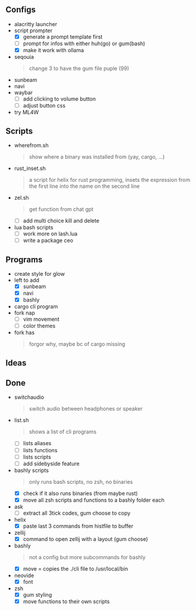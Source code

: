 ## Configs

- alacritty launcher
- script prompter
    * [x] generate a prompt template first
    * [ ] prompt for infos with either huh(go) or gum(bash)
    * [x] make it work with ollama
- seqouia
    > change 3 to have the gum file puple (99)
- sunbeam
- navi
- waybar
    * [ ] add clicking to volume button
    * [ ] adjust button css
- try ML4W

## Scripts

- wherefrom.sh
    > show where a binary was installed from (yay, cargo, ...)
- rust_inset.sh
    > a script for helix for rust programming, insets the expression from the first line into the name on the second line
- zel.sh
    > get function from chat gpt
    * [ ] add multi choice kill and delete
- lua bash scripts
    * [ ] work more on lash.lua
    * [ ] write a package ceo

## Programs

- create style for glow
- left to add
    * [x] sunbeam
    * [x] navi
    * [x] bashly
- cargo cli program
- fork nap
    * [ ] vim movement
    * [ ] color themes
- fork has
    > forgor why, maybe bc of cargo missing

## Ideas


## Done

- switchaudio
    > switch audio between headphones or speaker
- list.sh
    > shows a list of cli programs
    * [ ] lists aliases
    * [ ] lists functions
    * [ ] lists scripts
    * [ ] add sidebyside feature
- bashly scripts
    > only runs bash scripts, no zsh, no binaries
    * [x] check if it also runs binaries (from maybe rust)
    * [x] move all zsh scripts and functions to a bashly folder each
- ask
    * [ ] extract all 3tick codes, gum choose to copy
- helix
    * [x] paste last 3 commands from histfile to buffer
- zellij
    * [x] command to open zellij with a layout (gum choose)
- bashly
    > not a config but more subcommands for bashly
    * [x] move = copies the ./cli file to /usr/local/bin
- neovide
    * [x] font
- zsh
    * [x] gum styling
    * [x] move functions to their own scripts
